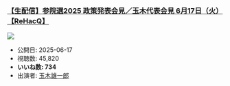 ### [【生配信】参院選2025 政策発表会見／玉木代表会見 6月17日（火）【ReHacQ】](https://www.youtube.com/watch?v=lJHWFlP3s8Y)
[![](https://img.youtube.com/vi/lJHWFlP3s8Y/sddefault.jpg)](https://www.youtube.com/watch?v=lJHWFlP3s8Y)
-   公開日: 2025-06-17
-   視聴数: 45,820
-   **いいね数: 734**
-   出演者: [玉木雄一郎](/rehacq_fan/people/玉木雄一郎 "wikilink")
